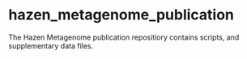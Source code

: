 # hazen_metagenome_publication
The Hazen Metagenome publication repositiory contains scripts, and supplementary data files. 
